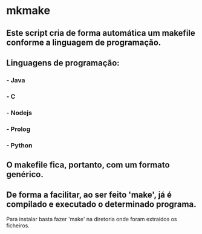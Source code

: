 # mkmake
## Este script cria de forma automática um makefile conforme a linguagem de programação.
## Linguagens de programação:
### - Java
### - C
### - Nodejs
### - Prolog
### - Python
## O makefile fica, portanto, com um formato genérico.
## De forma a facilitar, ao ser feito 'make', já é compilado e executado o determinado programa.

Para instalar basta fazer 'make' na diretoria onde foram extraídos os ficheiros.
